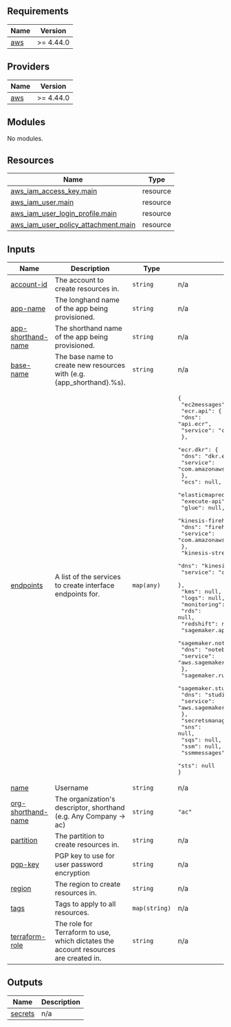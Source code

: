 ## Requirements

| Name | Version |
|------|---------|
| <a name="requirement_aws"></a> [aws](#requirement\_aws) | >= 4.44.0 |

## Providers

| Name | Version |
|------|---------|
| <a name="provider_aws"></a> [aws](#provider\_aws) | >= 4.44.0 |

## Modules

No modules.

## Resources

| Name | Type |
|------|------|
| [aws_iam_access_key.main](https://registry.terraform.io/providers/hashicorp/aws/latest/docs/resources/iam_access_key) | resource |
| [aws_iam_user.main](https://registry.terraform.io/providers/hashicorp/aws/latest/docs/resources/iam_user) | resource |
| [aws_iam_user_login_profile.main](https://registry.terraform.io/providers/hashicorp/aws/latest/docs/resources/iam_user_login_profile) | resource |
| [aws_iam_user_policy_attachment.main](https://registry.terraform.io/providers/hashicorp/aws/latest/docs/resources/iam_user_policy_attachment) | resource |

## Inputs

| Name | Description | Type | Default | Required |
|------|-------------|------|---------|:--------:|
| <a name="input_account-id"></a> [account-id](#input\_account-id) | The account to create resources in. | `string` | n/a | yes |
| <a name="input_app-name"></a> [app-name](#input\_app-name) | The longhand name of the app being provisioned. | `string` | n/a | yes |
| <a name="input_app-shorthand-name"></a> [app-shorthand-name](#input\_app-shorthand-name) | The shorthand name of the app being provisioned. | `string` | n/a | yes |
| <a name="input_base-name"></a> [base-name](#input\_base-name) | The base name to create new resources with (e.g. {app\_shorthand}.%s). | `string` | n/a | yes |
| <a name="input_endpoints"></a> [endpoints](#input\_endpoints) | A list of the services to create interface endpoints for. | `map(any)` | <pre>{<br>  "ec2messages": null,<br>  "ecr.api": {<br>    "dns": "api.ecr",<br>    "service": "com.amazonaws.%s.ecr.api"<br>  },<br>  "ecr.dkr": {<br>    "dns": "dkr.ecr",<br>    "service": "com.amazonaws.%s.ecr.dkr"<br>  },<br>  "ecs": null,<br>  "elasticmapreduce": null,<br>  "execute-api": null,<br>  "glue": null,<br>  "kinesis-firehose": {<br>    "dns": "firehose",<br>    "service": "com.amazonaws.%s.kinesis-firehose"<br>  },<br>  "kinesis-streams": {<br>    "dns": "kinesis",<br>    "service": "com.amazonaws.%s.kinesis-streams"<br>  },<br>  "kms": null,<br>  "logs": null,<br>  "monitoring": null,<br>  "rds": null,<br>  "redshift": null,<br>  "sagemaker.api": null,<br>  "sagemaker.notebook": {<br>    "dns": "notebook",<br>    "service": "aws.sagemaker.%s.notebook"<br>  },<br>  "sagemaker.runtime": null,<br>  "sagemaker.studio": {<br>    "dns": "studio",<br>    "service": "aws.sagemaker.%s.studio"<br>  },<br>  "secretsmanager": null,<br>  "sns": null,<br>  "sqs": null,<br>  "ssm": null,<br>  "ssmmessages": null,<br>  "sts": null<br>}</pre> | no |
| <a name="input_name"></a> [name](#input\_name) | Username | `string` | n/a | yes |
| <a name="input_org-shorthand-name"></a> [org-shorthand-name](#input\_org-shorthand-name) | The organization's descriptor, shorthand (e.g. Any Company -> ac) | `string` | `"ac"` | no |
| <a name="input_partition"></a> [partition](#input\_partition) | The partition to create resources in. | `string` | n/a | yes |
| <a name="input_pgp-key"></a> [pgp-key](#input\_pgp-key) | PGP key to use for user password encryption | `string` | n/a | yes |
| <a name="input_region"></a> [region](#input\_region) | The region to create resources in. | `string` | n/a | yes |
| <a name="input_tags"></a> [tags](#input\_tags) | Tags to apply to all resources. | `map(string)` | n/a | yes |
| <a name="input_terraform-role"></a> [terraform-role](#input\_terraform-role) | The role for Terraform to use, which dictates the account resources are created in. | `string` | n/a | yes |

## Outputs

| Name | Description |
|------|-------------|
| <a name="output_secrets"></a> [secrets](#output\_secrets) | n/a |
